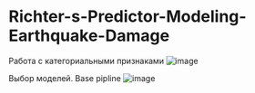 # Richter-s-Predictor-Modeling-Earthquake-Damage

Работа с категориальными признаками
![image](https://github.com/user-attachments/assets/3652a02d-773b-4055-a108-a7c79de1132e)

Выбор моделей. Base pipline
![image](https://github.com/user-attachments/assets/ec5a8550-6b19-49d7-92c7-57b266c614e8)


